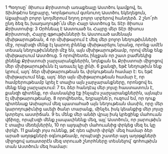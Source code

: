 1 Պօղոսը՝ Յիսուս Քրիստոսի առաքեալը Աստծու կամքով, եւ Տիմոթէոս եղբայրը, Կորնթոսում գտնուող Աստծու եկեղեցուն, Աքայիայի բոլոր կողմերում եղող բոլոր սրբերով հանդերձ. 2 շնո՜րհ ընդ ձեզ եւ խաղաղութի՜ւն մեր Հայր Աստծուց եւ Տէր Յիսուս Քրիստոսից:
3 Օրհնեալ է Աստուած եւ Հայրը մեր Տէր Յիսուս Քրիստոսի, Հայրը գթութիւնների եւ Աստուած ամենայն մխիթարութեան, 4 որ մխիթարում է մեզ մեր բոլոր նեղութիւնների մէջ, որպէսզի մենք էլ կարող լինենք մխիթարելու նրանց, որոնք ամէն տեսակ նեղութիւնների մէջ են, այն մխիթարութեամբ, որով մենք ենք մխիթարւում Աստծուց. 5 որովհետեւ ինչքան որ շատ բաժնեկից լինենք Քրիստոսի չարչարանքներին, նոյնքան եւ Քրիստոսի միջոցով մեր մխիթարութիւնն էլ առաւել կը լինի. 6 քանզի, եթէ նեղութիւն ենք կրում, այդ՝ ձեր մխիթարութեան եւ փրկութեան համար է: Եւ եթէ մխիթարւում ենք, այդ՝ ձեր այն մխիթարութեան համար է, որ համբերութեամբ կրել է տալիս այն չարչարանքները, որոնցով եւ մենք ենք չարչարւում: 7 Եւ ձեր հանդէպ մեր յոյսը հաստատուն է, քանզի գիտենք, որ մասնակից էք ինչպէս չարչարանքներին, այնպէս էլ մխիթարութեանը. 8 որովհետեւ, եղբայրնե՛ր, ուզում եմ, որ դուք գիտենաք Ասիայում մեզ պատահած այն նեղութեան մասին, որը մեր կարողութիւնից աւելի ծանր տարանք, մինչեւ իսկ կեանքից մեր յոյսը կտրելու աստիճան. 9 եւ մենք մեր անձի վրայ իսկ կրեցինք մահուան վճիռը, որպէսզի մենք չապաւինենք մեզ, այլ՝ Աստծուն, որ յարութիւն է տալիս մեռելներին, 10 որ այդպիսի մահուանից փրկեց մեզ եւ կը փրկի. 11 քանզի յոյս ունենք, թէ դեռ պիտի փրկի՝ մեզ համար ձեր արած աղօթքների օգնութեամբ, որպէսզի շատեր այդ աղօթքների միջոցով առատօրէն մեզ տրուած շնորհները տեսնելով՝ գոհութիւն տան Աստծուն մեզ համար:
